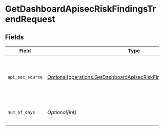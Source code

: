 # GetDashboardApisecRiskFindingsTrendRequest


## Fields

| Field                                                                                                                                                  | Type                                                                                                                                                   | Required                                                                                                                                               | Description                                                                                                                                            |
| ------------------------------------------------------------------------------------------------------------------------------------------------------ | ------------------------------------------------------------------------------------------------------------------------------------------------------ | ------------------------------------------------------------------------------------------------------------------------------------------------------ | ------------------------------------------------------------------------------------------------------------------------------------------------------ |
| `api_sec_source`                                                                                                                                       | [Optional[operations.GetDashboardApisecRiskFindingsTrendAPISecSource]](undefined/models/operations/getdashboardapisecriskfindingstrendapisecsource.md) | :heavy_check_mark:                                                                                                                                     | source filter. an enum representing the source of the APIs service in scope                                                                            |
| `num_of_days`                                                                                                                                          | *Optional[int]*                                                                                                                                        | :heavy_minus_sign:                                                                                                                                     | the desired number of days in graph                                                                                                                    |